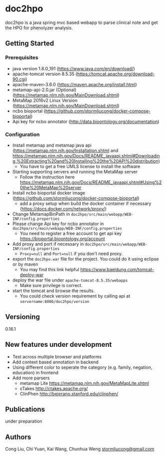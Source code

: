 # doc2hpo

doc2hpo is a java spring mvc based webapp to parse clinical note and get the HPO for phenolyzer analysis.

## Getting Started

### Prerequisites
- java version 1.8.0_191 (https://www.java.com/en/download/)
- apache-tomcat version 8.5.35 (https://tomcat.apache.org/download-90.cgi)
- apache-maven-3.6.0 (https://maven.apache.org/install.html)
- metamap-api-2.0.jar (Optional) (https://metamap.nlm.nih.gov/MainDownload.shtml)
- MetaMap 2016v2 Linux Version (https://metamap.nlm.nih.gov/MainDownload.shtml)
- ncbo bioportal (https://github.com/stormliucong/docker-compose-bioportal)
- Api key for ncbo annotator (http://data.bioontology.org/documentation)

### Configuration
- Install metamap and metamap java api (https://metamap.nlm.nih.gov/Installation.shtml and https://metamap.nlm.nih.gov/Docs/README_javaapi.shtml#Downloading,%20Extracting%20and%20Installing%20the%20API%20distribution)
  * You have to get a free UMLS license to install the software
- Starting supporting servers and running the MetaMap server
  * Follow the instruction here https://metamap.nlm.nih.gov/Docs/README_javaapi.shtml#Using%20the%20MetaMap%20server
- Install ncbo bioportal docker image (https://github.com/stormliucong/docker-compose-bioportal)
  * add a proxy setup when build the docker container if necessary (https://docs.docker.com/network/proxy/)
- Change MetamapBinPath in `doc2hpo/src/main/webapp/WEB-INF/config.properties`
- Please change Api key for ncbo annotator in `doc2hpo/src/main/webapp/WEB-INF/config.properties`
  * You need to register a free account to get api key https://bioportal.bioontology.org/account
- Add proxy and port if necessary in `doc2hpo/src/main/webapp/WEB-INF/config.properties`
  * `Proxy=null` and `Port=null` if you don't need proxy.
- export the `doc2hpo.war` file for the project. You could do it using eclipse or by maven
  * You may find this link helpful https://www.baeldung.com/tomcat-deploy-war
- deploy the war file under `apache-tomcat-8.5.35/webapps`
  * Make sure privilege is correct.
- start the tomcat and browse the results.
  * You could check version requirement by calling api at `servername:8080/doc2hpo/version`

## Versioning
0.16.1

## New features under development
- Test across multiple browser and platforms
- Add context based annotation in backend
- Using different color to seperate the category (e.g. family, negation, education) in frontend
- Add more parsers
  - metamap Lite https://metamap.nlm.nih.gov/MetaMapLite.shtml
  - cTakes http://ctakes.apache.org/
  - ClinPhen http://bejerano.stanford.edu/clinphen/

## Publications
under preparation

## Authors
Cong Liu, Chi Yuan, Kai Wang, Chunhua Weng
stormliucong@gmail.com
